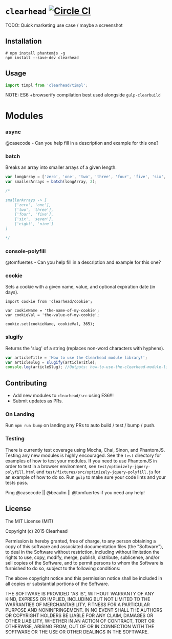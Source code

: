 # `clearhead` [![Circle CI](https://circleci.com/gh/clearhead/clearhead.svg?style=svg)](https://circleci.com/gh/clearhead/clearhead)

TODO: Quick marketing use case / maybe a screenshot

## Installation

```shell
# npm install phantomjs -g
npm install --save-dev clearhead
```

## Usage

```javascript
import timpl from 'clearhead/timpl';
```

NOTE: ES6 +browserify compilation best used alongside `gulp-clearbuild`

# Modules

### async

@casecode - Can you help fill in a description and example for this one?

### batch

Breaks an array into smaller arrays of a given length.

```javascript
var longArray = ['zero', 'one', 'two', 'three', 'four', 'five', 'six', 'seven', 'eight', 'nine'];
var smallerArrays = batch(longArray, 2);

/*

smallerArrays -> [
	['zero', 'one'],
	['two', 'three'],
	['four', 'five'],
	['six', 'seven'],
	['eight', 'nine']
]

*/
```

### console-polyfill

@tomfuertes - Can you help fill in a description and example for this one?

### cookie

Sets a cookie with a given name, value, and optional expiration date (in days).

```
import cookie from 'clearhead/cookie';

var cookieName = 'the-name-of-my-cookie';
var cookieVal = 'the-value-of-my-cookie';

cookie.set(cookieName, cookieVal, 365);
```


### slugify

Returns the 'slug' of a string (replaces non-word characters with hyphens).

```javascript
var articleTitle = 'How to use the Clearhead module library!';
var articleSlug = slugify(articleTitle);
console.log(articleSlug); //Outputs: how-to-use-the-clearhead-module-library
```

## Contributing

* Add new modules to `clearhead/src` using ES6!!!
* Submit updates as PRs.

### On Landing

Run `npm run bump` on landing any PRs to auto build / test / bump / push.

### Testing

There is currently test coverage using Mocha, Chai, Sinon, and PhantomJS.
Testing any new modules is highly encouraged. See the `test` directory for
examples of how to test your modules. If you need to use PhantomJS in order
to test in a browser environment, see `test/optimizely-jquery-polyfill.html` and
`test/fixtures/src/optimizely-jquery-polyfill.js` for an example of how to do so.
Run `gulp` to make sure your code lints and your tests pass.

Ping @casecode ||  @beaulm || @tomfuertes  if you need any help!

## License

The MIT License (MIT)

Copyright (c) 2015 Clearhead

Permission is hereby granted, free of charge, to any person obtaining a copy
of this software and associated documentation files (the "Software"), to deal
in the Software without restriction, including without limitation the rights
to use, copy, modify, merge, publish, distribute, sublicense, and/or sell
copies of the Software, and to permit persons to whom the Software is
furnished to do so, subject to the following conditions:

The above copyright notice and this permission notice shall be included in all
copies or substantial portions of the Software.

THE SOFTWARE IS PROVIDED "AS IS", WITHOUT WARRANTY OF ANY KIND, EXPRESS OR
IMPLIED, INCLUDING BUT NOT LIMITED TO THE WARRANTIES OF MERCHANTABILITY,
FITNESS FOR A PARTICULAR PURPOSE AND NONINFRINGEMENT. IN NO EVENT SHALL THE
AUTHORS OR COPYRIGHT HOLDERS BE LIABLE FOR ANY CLAIM, DAMAGES OR OTHER
LIABILITY, WHETHER IN AN ACTION OF CONTRACT, TORT OR OTHERWISE, ARISING FROM,
OUT OF OR IN CONNECTION WITH THE SOFTWARE OR THE USE OR OTHER DEALINGS IN THE
SOFTWARE.
